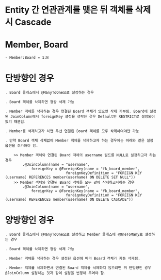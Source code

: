 # Entity 간 연관관계를 맺은 뒤 객체를 삭제 시 Cascade

# Member, Board

	- Member:Board = 1:N

# 단방향인 경우

	. Board 클래스에서 @ManyToOne으로 설정하는 경우
  
	. Board 객체를 삭제하면 정상 삭제 가능
	
	. Member 객체를 삭제하는 경우 연결된 Board 객체가 있으면 삭제 거부됨. Board에 설정된 JoinColumn에서 foreignKey 설정을 생략한 경우 Default인 RESTRICT로 설정되어 있기 때문임.
  
	. Member를 삭제하고자 하면 우선 연결된 Board 객체를 모두 삭제하여야만 가능

	. 만약 Board 객체 삭제없이 Member 객체를 삭제하고자 하는 경우에는 아래와 같은 설정 옵션을 추가해야 함.

 		>> Member 객체와 연결된 Board 객체의 username 필드를 NULL로 설정하고자 하는 경우
			.@JoinColumn(name = "username",
   				foreignKey = @ForeignKey(name = "fk_board_member",
       							foreignKeyDefinition = "FOREIGN KEY (username) REFERENCES member(username) ON DELETE SET NULL"))
  		>> Member 객체와 연결된 Board 객체를 모두 같이 삭제하고자하는 경우
			.@JoinColumn(name = "username",
   				foreignKey = @ForeignKey(name = "fk_board_member",
       							foreignKeyDefinition = "FOREIGN KEY (username) REFERENCES member(username) ON DELETE CASCADE"))

	
# 양방향인 경우 

	. Board 클래스에서 @ManyToOne으로 설정하고 Member 클래스에 @OneToMany로 설정하는 경우
  
	. Board 겍체를 삭제하면 정상 삭제 가능
	
	. Member 객체를 삭제하는 경우 설정된 옵션에 따라 Board 객체가 자동 삭제됨.
  
	. Member 객체를 삭제하면서 연결된 Board 객체를 삭제하지 않으려면 위 단방향인 경우 @JoinColumn 설정하는 것과 같이 설정을 변경해 주어야 함.

